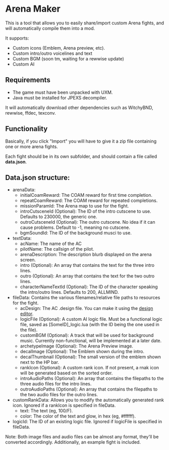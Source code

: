 # Arena Maker
This is a tool that allows you to easily share/import custom Arena fights, and will automatically compile them into a mod.

It supports:
- Custom icons (Emblem, Arena preview, etc).
- Custom intro/outro voicelines and text
- Custom BGM (soon tm, waiting for a rewwise update)
- Custom AI

## Requirements

- The game must have been unpacked with UXM.
- Java must be installed for JPEXS decompiler.


It will automatically download other dependencies such as WitchyBND, rewwise, ffdec, texconv.


## Functionality

Basically, if you click "Import" you will have to give it a zip file containing one or more arena fights.

Each fight should be in its own subfolder, and should contain a file called **data.json**.

## Data.json structure:
- arenaData:
  - initialCoamReward: The COAM reward for first time completion.
  - repeatCoamReward: The COAM reward for repeated completions.
  - missionParamId: The Arena map to use for the fight.
  - introCutsceneId (Optional): The ID of the intro cutscene to use. Defaults to 230000, the generic one.
  - outroCutsceneId (Optional): The outro cutscene. No idea if it can cause problems. Default to -1, meaning no cutscene.
  - bgmSoundId: The ID of the background musci to use.
- textData:
  - acName: The name of the AC
  - pilotName: The callsign of the pilot.
  - arenaDescription: The description blurb displayed on the arena screen.
  - intro (Optional): An array that contains the text for the three intro lines.
  - outro (Optional): An array that contains the text for the two outro lines.
  - characterNameTextId (Optional): The ID of the character speaking the intro/outro lines. Defaults to 200, ALLMIND.
- fileData: Contains the various filenames/relative file paths to resources for the fight.
  - acDesign: The AC .design file. You can make it using the [design editor](https://github.com/lugia19/AC6_Design_Editor/releases/).
  - logicFile (Optional): A custom AI logic file. Must be a functional logic file, saved as [SomeID]_logic.lua (with the ID being the one used in the file).
  - customBGM (Optional): A track that will be used for background music. Currently non-functional, will be implemented at a later date.
  - archetypeImage (Optional): The Arena Preview image.
  - decalImage (Optional): The Emblem shown during the intro.
  - decalThumbnail (Optional): The small version of the emblem shown next to the HP bar.
  - rankIcon (Optional): A custom rank icon. If not present, a rnak icon will be generated based on the sorted order.
  - introAudioPaths (Optional): An array that contains the filepaths to the three audio files for the intro lines.
  - outroAudioPaths (Optional): An array that contains the filepaths to the two  audio files for the outro lines.
- customRankData: Allows you to modify the automatically generated rank icon. Ignored if a rankIcon is specified in fileData.
  - text: The text (eg, 100/F).
  - color: The color of the text and glow, in hex (eg, #ffffff).
- logicId: The ID of an existing logic file. Ignored if logicFile is specified in fileData.


Note: Both image files and audio files can be almost any format, they'll be converted accordingly. Additionally, an example fight is included.
